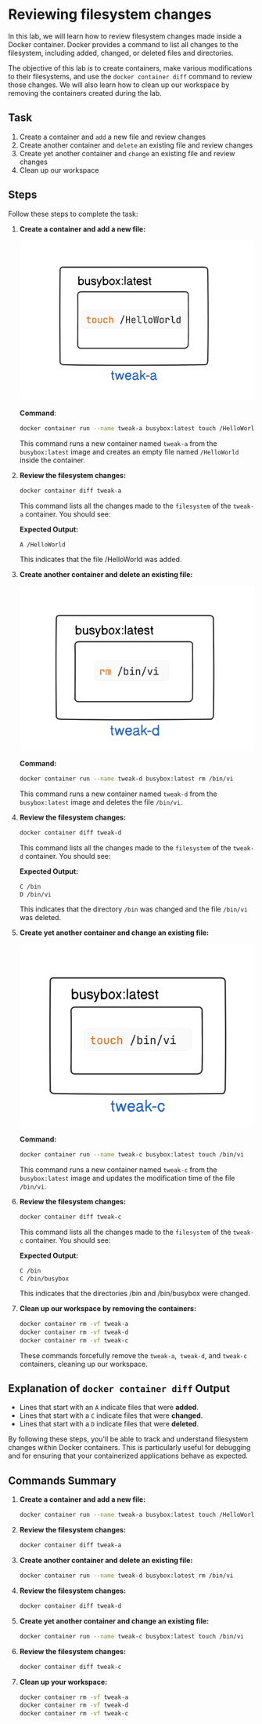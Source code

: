 # Reviewing filesystem changes

In this lab, we will learn how to review filesystem changes made inside a Docker container. Docker provides a command to list all changes to the filesystem, including added, changed, or deleted files and directories.

The objective of this lab is to create containers, make various modifications to their filesystems, and use the `docker container diff` command to review those changes. We will also learn how to clean up our workspace by removing the containers created during the lab.

## Task

1. Create a container and `add` a new file and review changes
2. Create another container and `delete` an existing file and review changes
3. Create yet another container and `change` an existing file and review changes
4. Clean up our workspace

## Steps

Follow these steps to complete the task:

1. **Create a container and add a new file:**

    ![alt text](image.png)

    **Command**:
    ```sh
    docker container run --name tweak-a busybox:latest touch /HelloWorld
    ```

    This command runs a new container named `tweak-a` from the `busybox:latest` image and creates an empty file named `/HelloWorld` inside the container.

2. **Review the filesystem changes:**
    ```sh
    docker container diff tweak-a
    ```

    This command lists all the changes made to the `filesystem` of the `tweak-a` container. You should see:

    **Expected Output:**
    ```
    A /HelloWorld
    ```

    This indicates that the file /HelloWorld was added.


3. **Create another container and delete an existing file:**

    ![alt text](image-1.png)

    **Command:**
    ```sh
    docker container run --name tweak-d busybox:latest rm /bin/vi
    ```

    This command runs a new container named `tweak-d` from the `busybox:latest` image and deletes the file `/bin/vi`.

4. **Review the filesystem changes:**
    ```sh
    docker container diff tweak-d
    ```

    This command lists all the changes made to the `filesystem` of the `tweak-d` container. You should see:

    **Expected Output:**
    ```
    C /bin
    D /bin/vi
    ```

    This indicates that the directory `/bin` was changed and the file `/bin/vi` was deleted.



5. **Create yet another container and change an existing file:**

    ![alt text](image-2.png)

    **Command:**
    ```sh
    docker container run --name tweak-c busybox:latest touch /bin/vi
    ```

    This command runs a new container named `tweak-c` from the `busybox:latest` image and updates the modification time of the file `/bin/vi`.

6. **Review the filesystem changes:**
    ```sh
    docker container diff tweak-c
    ```

    This command lists all the changes made to the `filesystem` of the `tweak-c` container. You should see:

    **Expected Output:**
    ```
    C /bin
    C /bin/busybox
    ```

    This indicates that the directories /bin and /bin/busybox were changed.

7. **Clean up our workspace by removing the containers:**
    ```sh
    docker container rm -vf tweak-a
    docker container rm -vf tweak-d
    docker container rm -vf tweak-c
    ```

    These commands forcefully remove the `tweak-a`,` tweak-d`, and `tweak-c` containers, cleaning up our workspace.

## Explanation of `docker container diff` Output

- Lines that start with an `A` indicate files that were **added**.
- Lines that start with a `C` indicate files that were **changed**.
- Lines that start with a `D` indicate files that were **deleted**.

By following these steps, you'll be able to track and understand filesystem changes within Docker containers. This is particularly useful for debugging and for ensuring that your containerized applications behave as expected.

## Commands Summary

1. **Create a container and add a new file:**
    ```sh
    docker container run --name tweak-a busybox:latest touch /HelloWorld
    ```

2. **Review the filesystem changes:**
    ```sh
    docker container diff tweak-a
    ```

3. **Create another container and delete an existing file:**
    ```sh
    docker container run --name tweak-d busybox:latest rm /bin/vi
    ```

4. **Review the filesystem changes:**
    ```sh
    docker container diff tweak-d
    ```

5. **Create yet another container and change an existing file:**
    ```sh
    docker container run --name tweak-c busybox:latest touch /bin/vi
    ```

6. **Review the filesystem changes:**
    ```sh
    docker container diff tweak-c
    ```

7. **Clean up your workspace:**
    ```sh
    docker container rm -vf tweak-a
    docker container rm -vf tweak-d
    docker container rm -vf tweak-c
    ```